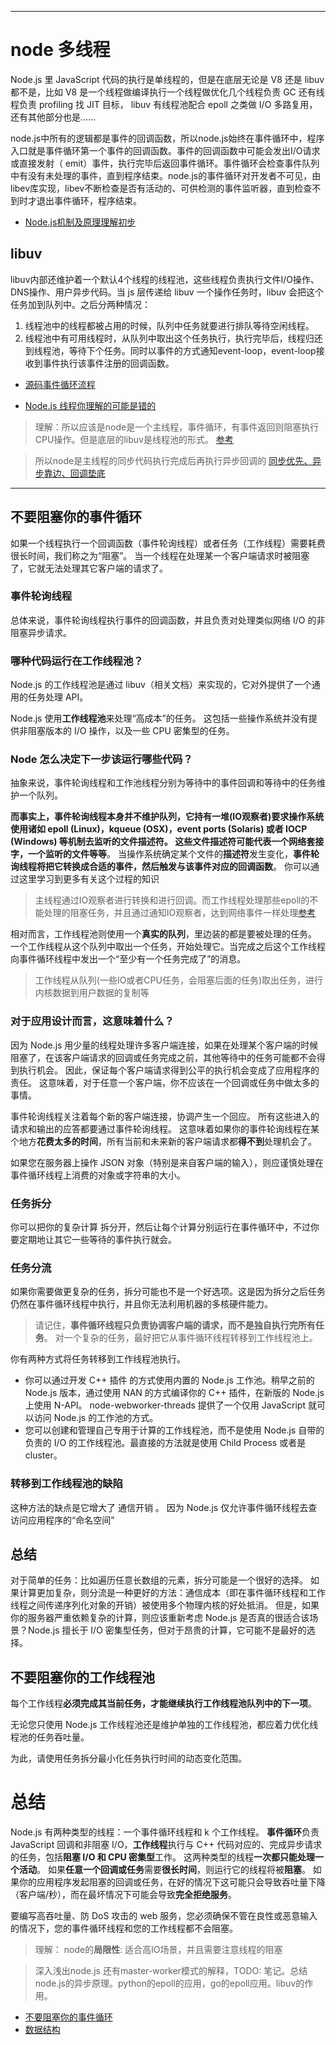
---
# node 多线程
Node.js 里 JavaScript 代码的执行是单线程的，但是在底层无论是 V8 还是 libuv 都不是，比如 V8 是一个线程做编译执行一个线程做优化几个线程负责 GC 还有线程负责 profiling 找 JIT 目标， libuv 有线程池配合 epoll 之类做 I/O 多路复用，还有其他部分也是……

node.js中所有的逻辑都是事件的回调函数，所以node.js始终在事件循环中，程序入口就是事件循环第一个事件的回调函数。事件的回调函数中可能会发出I/O请求或直接发射（ emit）事件，执行完毕后返回事件循环。事件循环会检查事件队列中有没有未处理的事件，直到程序结束。node.js的事件循环对开发者不可见，由libev库实现，libev不断检查是否有活动的、可供检测的事件监听器，直到检查不到时才退出事件循环，程序结束。

- [Node.js机制及原理理解初步](https://blog.csdn.net/leftfist/java/article/details/41891407)

## libuv

libuv内部还维护着一个默认4个线程的线程池，这些线程负责执行文件I/O操作、DNS操作、用户异步代码。当 js 层传递给 libuv 一个操作任务时，libuv 会把这个任务加到队列中。之后分两种情况：

1. 线程池中的线程都被占用的时候，队列中任务就要进行排队等待空闲线程。
2. 线程池中有可用线程时，从队列中取出这个任务执行，执行完毕后，线程归还到线程池，等待下个任务。同时以事件的方式通知event-loop，event-loop接收到事件执行该事件注册的回调函数。

- [源码事件循环流程](https://juejin.im/post/5af1413ef265da0b851cce80)


- [Node.js 线程你理解的可能是错的](https://juejin.im/post/5b1e55cbe51d45067e6fcb84)

> 理解：所以应该是node是一个主线程，事件循环，有事件返回则阻塞执行CPU操作。但是底层的libuv是线程池的形式。 [参考](./异步.md)

> 所以node是主线程的同步代码执行完成后再执行异步回调的 [同步优先、异步靠边、回调垫底](https://blog.csdn.net/u010297791/article/details/71158212)


---
## 不要阻塞你的事件循环



如果一个线程执行一个回调函数（事件轮询线程）或者任务（工作线程）需要耗费很长时间，我们称之为“阻塞”。 当一个线程在处理某一个客户端请求时被阻塞了，它就无法处理其它客户端的请求了。

### 事件轮询线程
总体来说，事件轮询线程执行事件的回调函数，并且负责对处理类似网络 I/O 的非阻塞异步请求。

### 哪种代码运行在工作线程池？
Node.js 的工作线程池是通过 libuv（相关文档）来实现的，它对外提供了一个通用的任务处理 API。

Node.js 使用**工作线程池**来处理“高成本”的任务。 这包括一些操作系统并没有提供非阻塞版本的 I/O 操作，以及一些 CPU 密集型的任务。

### Node 怎么决定下一步该运行哪些代码？

抽象来说，事件轮询线程和工作池线程分别为等待中的事件回调和等待中的任务维护一个队列。

**而事实上，事件轮询线程本身并不维护队列，它持有一堆(IO观察者)要求操作系统使用诸如 epoll (Linux)，kqueue (OSX)，event ports (Solaris) 或者 IOCP (Windows) 等机制去监听的文件描述符。 这些文件描述符可能代表一个网络套接字，一个监听的文件等等**。 当操作系统确定某个文件的**描述符**发生变化，**事件轮询线程将把它转换成合适的事件，然后触发与该事件对应的回调函数**。 你可以通过这里学习到更多有关这个过程的知识

> 主线程通过IO观察者进行转换和进行回调。而工作线程处理那些epoll的不能处理的阻塞任务，并且通过通知IO观察者，达到网络事件一样处理[参考](./异步.md)

相对而言，工作线程池则使用一个**真实的队列**，里边装的都是要被处理的任务。 一个工作线程从这个队列中取出一个任务，开始处理它。当完成之后这个工作线程向事件循环线程中发出一个“至少有一个任务完成了”的消息。

> 工作线程从队列(一些IO或者CPU任务，会阻塞后面的任务)取出任务，进行内核数据到用户数据的复制等

### 对于应用设计而言，这意味着什么？

因为 Node.js 用少量的线程处理许多客户端连接，如果在处理某个客户端的时候阻塞了，在该客户端请求的回调或任务完成之前，其他等待中的任务可能都不会得到执行机会。 因此，保证每个客户端请求得到公平的执行机会变成了应用程序的责任。 这意味着，对于任意一个客户端，你不应该在一个回调或任务中做太多的事情。

事件轮询线程关注着每个新的客户端连接，协调产生一个回应。 所有这些进入的请求和输出的应答都要通过事件轮询线程。 这意味着如果你的事件轮询线程在某个地方**花费太多的时间**，所有当前和未来新的客户端请求都**得不到**处理机会了。

如果您在服务器上操作 JSON 对象（特别是来自客户端的输入），则应谨慎处理在事件循环线程上消费的对象或字符串的大小。

### 任务拆分
你可以把你的复杂计算 拆分开，然后让每个计算分别运行在事件循环中，不过你要定期地让其它一些等待的事件执行就会。

### 任务分流
如果你需要做更复杂的任务，拆分可能也不是一个好选项。这是因为拆分之后任务仍然在事件循环线程中执行，并且你无法利用机器的多核硬件能力。
 
> 请记住，**事件循环线程只负责协调客户端的请求，而不是独自执行完所有任务**。 对一个复杂的任务，最好把它从事件循环线程转移到工作线程池上。


你有两种方式将任务转移到工作线程池执行。

- 你可以通过开发 C++ 插件 的方式使用内置的 Node.js 工作池。稍早之前的 Node.js 版本，通过使用 NAN 的方式编译你的 C++ 插件，在新版的 Node.js 上使用 N-API。 node-webworker-threads 提供了一个仅用 JavaScript 就可以访问 Node.js 的工作池的方式。
- 您可以创建和管理自己专用于计算的工作线程池，而不是使用 Node.js 自带的负责的 I/O 的工作线程池。最直接的方法就是使用 Child Process 或者是 cluster。

### 转移到工作线程池的缺陷

这种方法的缺点是它增大了 通信开销 。 因为 Node.js 仅允许事件循环线程去查访问应用程序的“命名空间”

## 总结 [](#bookmark)

对于简单的任务：比如遍历任意长数组的元素，拆分可能是一个很好的选择。 如果计算更加复杂，则分流是一种更好的方法：通信成本（即在事件循环线程和工作线程之间传递序列化对象的开销）被使用多个物理内核的好处抵消。 但是，如果你的服务器严重依赖复杂的计算，则应该重新考虑 Node.js 是否真的很适合该场景？Node.js 擅长于 I/O 密集型任务，但对于昂贵的计算，它可能不是最好的选择。

## 不要阻塞你的工作线程池

每个工作线程**必须完成其当前任务，才能继续执行工作线程池队列中的下一项**。[](#bookmark)

无论您只使用 Node.js 工作线程池还是维护单独的工作线程池，都应着力优化线程池的任务吞吐量。

为此，请使用任务拆分最小化任务执行时间的动态变化范围。

# 总结 [](#bookmark)

Node.js 有两种类型的线程：一个事件循环线程和 k 个工作线程。 **事件循环**负责 JavaScript 回调和非阻塞 I/O，**工作线程**执行与 C++ 代码对应的、完成异步请求的任务，包括**阻塞 I/O 和 CPU 密集型**工作。 这两种类型的线程**一次都只能处理一个活动**。 如果**任意一个回调或任务**需要**很长时间**，则运行它的线程将被**阻塞**。 如果你的应用程序发起阻塞的回调或任务，在好的情况下这可能只会导致吞吐量下降（客户端/秒），而在最坏情况下可能会导致**完全拒绝服务**。

要编写高吞吐量、防 DoS 攻击的 web 服务，您必须确保不管在良性或恶意输入的情况下，您的事件循环线程和您的工作线程都不会阻塞。

> 理解： node的**局限性**: 适合高IO场景，并且需要注意线程的阻塞

> 深入浅出node.js 还有master-worker模式的解释，TODO: 笔记。总结node.js的异步原理。python的epoll的应用，go的epoll应用。libuv的作用。

- [不要阻塞你的事件循环](https://nodejs.org/zh-cn/docs/guides/dont-block-the-event-loop/)
- [数据结构](https://www.jianshu.com/p/548ef6a267ba)
